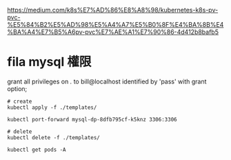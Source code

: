 https://medium.com/k8s%E7%AD%86%E8%A8%98/kubernetes-k8s-pv-pvc-%E5%84%B2%E5%AD%98%E5%A4%A7%E5%B0%8F%E4%BA%8B%E4%BA%A4%E7%B5%A6pv-pvc%E7%AE%A1%E7%90%86-4d412b8bafb5




# fila mysql 權限



grant all privileges on *.* to bill@localhost identified by 'pass' with grant option;

```shell
# create
kubectl apply -f ./templates/
```

```shell
kubectl port-forward mysql-dp-8dfb795cf-k5knz 3306:3306
```



```shell
# delete
kubectl delete -f ./templates/
```

```shell
kubectl get pods -A
```